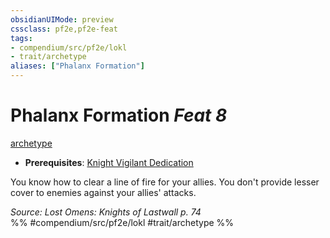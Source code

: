 ```yaml
---
obsidianUIMode: preview
cssclass: pf2e,pf2e-feat
tags:
- compendium/src/pf2e/lokl
- trait/archetype
aliases: ["Phalanx Formation"]
---
```

# Phalanx Formation  *Feat 8*  
[archetype](archetype.md "Archetype Feat Trait")  

- **Prerequisites**: [Knight Vigilant Dedication](knight-vigilant-dedication-locg.md)

You know how to clear a line of fire for your allies. You don't provide lesser cover to enemies against your allies' attacks.

*Source: Lost Omens: Knights of Lastwall p. 74*  
%% #compendium/src/pf2e/lokl #trait/archetype %%